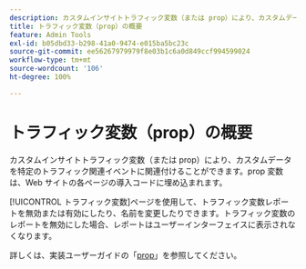 ```yaml
---
description: カスタムインサイトトラフィック変数（または prop）により、カスタムデータを特定のトラフィック関連イベントに関連付けることができます。prop 変数は、Web サイトの各ページの導入コードに埋め込まれます。
title: トラフィック変数（prop）の概要
feature: Admin Tools
exl-id: b05dbd33-b298-41a0-9474-e015ba5bc23c
source-git-commit: ee56267979979f8e03b1c6a0d849ccf994599024
workflow-type: tm+mt
source-wordcount: '106'
ht-degree: 100%

---
```


# トラフィック変数（prop）の概要

カスタムインサイトトラフィック変数（または prop）により、カスタムデータを特定のトラフィック関連イベントに関連付けることができます。prop 変数は、Web サイトの各ページの導入コードに埋め込まれます。

[!UICONTROL トラフィック変数]ページを使用して、トラフィック変数レポートを無効または有効にしたり、名前を変更したりできます。トラフィック変数のレポートを無効にした場合、レポートはユーザーインターフェイスに表示されなくなります。

詳しくは、実装ユーザーガイドの「[prop](../../../implement/vars/page-vars/prop.md)」を参照してください。
